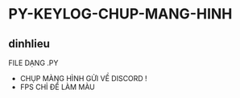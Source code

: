 # PY-KEYLOG-CHUP-MANG-HINH
dinhlieu
---------------------------------------------
FILE DẠNG .PY
- CHỤP MÀNG HÌNH GỬI VỀ DISCORD !
- FPS CHỈ ĐỂ LÀM MÀU
